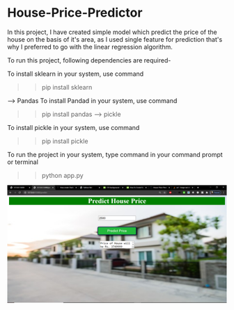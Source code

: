 # House-Price-Predictor
In this project, I have created simple model which predict the price of the house on the basis of it's area, as I used single feature for prediction that's why I preferred to go with the linear regression algorithm.

To run this project, following dependencies are required-


To install sklearn in your system, use command 
>> pip install sklearn

--> Pandas
To install Pandad in your system, use command 

>> pip install pandas
--> pickle

To install pickle in your system, use command 
>> pip install pickle

To run the project in your system, type command in your command prompt or terminal
>> python app.py

<p>
    <img src="screenshots/Capture.PNG"/>
</p>
       
